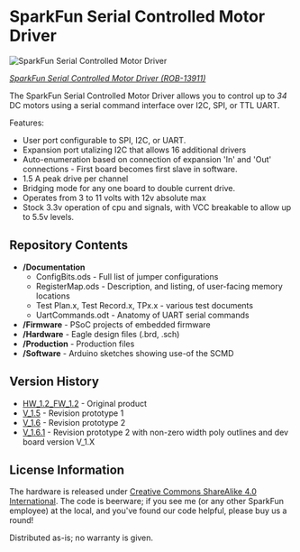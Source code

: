 SparkFun Serial Controlled Motor Driver
=======================================

![SparkFun Serial Controlled Motor Driver](https://cdn.sparkfun.com/assets/parts/1/1/5/7/6/13911-01.jpg)

[*SparkFun Serial Controlled Motor Driver (ROB-13911)*](https://www.sparkfun.com/products/13911)

The SparkFun Serial Controlled Motor Driver allows you to control up to *34* DC motors using a serial command interface over I2C, SPI, or TTL UART. 

Features:
* User port configurable to SPI, I2C, or UART.
* Expansion port utalizing I2C that allows 16 additional drivers
* Auto-enumeration based on connection of expansion 'In' and 'Out' connections - First board becomes first slave in software.
* 1.5 A peak drive per channel
* Bridging mode for any one board to double current drive.
* Operates from 3 to 11 volts with 12v absolute max
* Stock 3.3v operation of cpu and signals, with VCC breakable to allow up to 5.5v levels.

Repository Contents
-------------------
* **/Documentation**
    * ConfigBits.ods - Full list of jumper configurations
    * RegisterMap.ods - Description, and listing, of user-facing memory locations
    * Test Plan.x, Test Record.x, TPx.x - various test documents
	* UartCommands.odt - Anatomy of UART serial commands
* **/Firmware** - PSoC projects of embedded firmware
* **/Hardware** - Eagle design files (.brd, .sch)
* **/Production** - Production files
* **/Software** - Arduino sketches showing use-of the SCMD

Version History
---------------
* [HW_1.2_FW_1.2](https://github.com/sparkfun/Serial_Controlled_Motor_Driver/tree/HW_1.2_FW_1.2) - Original product
* [V_1.5](https://github.com/sparkfun/Serial_Controlled_Motor_Driver/tree/V_1.5) - Revision prototype 1
* [V_1.6](https://github.com/sparkfun/Serial_Controlled_Motor_Driver/tree/V_1.6) - Revision prototype 2
* [V_1.6.1](https://github.com/sparkfun/Serial_Controlled_Motor_Driver/tree/V_1.6.1) - Revision prototype 2 with non-zero width poly outlines and dev board version V_1.X


License Information
-------------------
The hardware is released under [Creative Commons ShareAlike 4.0 International](https://creativecommons.org/licenses/by-sa/4.0/).
The code is beerware; if you see me (or any other SparkFun employee) at the local, and you've found our code helpful, please buy us a round!

Distributed as-is; no warranty is given.